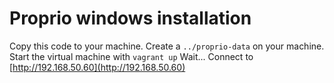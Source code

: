 Proprio windows installation
===
Copy this code to your machine.
Create a `../proprio-data` on your machine.
Start the virtual machine with `vagrant up`
Wait...
Connect to [http://192.168.50.60](http://192.168.50.60)
